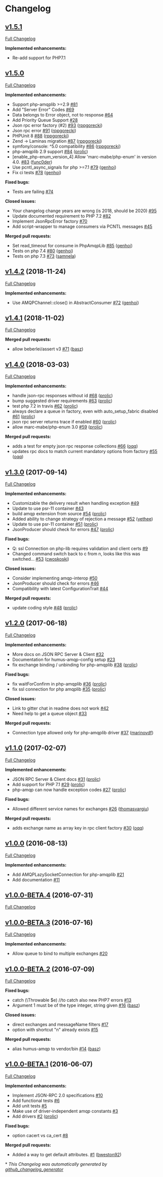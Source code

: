 # Changelog

## [v1.5.1](https://github.com/prolic/HumusAmqp/tree/v1.5.1)

[Full Changelog](https://github.com/prolic/HumusAmqp/compare/v1.5.0...v1.5.1)

**Implemented enhancements:**

- Re-add support for PHP7.1


## [v1.5.0](https://github.com/prolic/HumusAmqp/tree/v1.5.0)

[Full Changelog](https://github.com/prolic/HumusAmqp/compare/v1.4.2...v1.5.0)

**Implemented enhancements:**

- Support php-amqplib \>=2.9 [\#81](https://github.com/prolic/HumusAmqp/issues/81)
- Add "Server Error" Codes [\#69](https://github.com/prolic/HumusAmqp/issues/69)
- Data belongs to Error object, not to response [\#64](https://github.com/prolic/HumusAmqp/issues/64)
- Add Priority Queue Support [\#28](https://github.com/prolic/HumusAmqp/issues/28)
- Json rpc error factory \(\#2\) [\#93](https://github.com/prolic/HumusAmqp/pull/93) ([rppgorecki](https://github.com/rppgorecki))
- Json rpc error [\#91](https://github.com/prolic/HumusAmqp/pull/91) ([rppgorecki](https://github.com/rppgorecki))
- PHPUnit 8 [\#88](https://github.com/prolic/HumusAmqp/pull/88) ([rppgorecki](https://github.com/rppgorecki))
- Zend -\> Laminas migration [\#87](https://github.com/prolic/HumusAmqp/pull/87) ([rppgorecki](https://github.com/rppgorecki))
- symfony/console: ^5.0 compatibility [\#86](https://github.com/prolic/HumusAmqp/pull/86) ([rppgorecki](https://github.com/rppgorecki))
- php-amqplib 2.9 support [\#84](https://github.com/prolic/HumusAmqp/pull/84) ([prolic](https://github.com/prolic))
- \[enable\_php-enum\_version\_4\] Allow 'marc-mabe/php-enum' in version 4.0. [\#83](https://github.com/prolic/HumusAmqp/pull/83) ([func0der](https://github.com/func0der))
- Use pcntl\_async\_signals for php \>=7.1 [\#79](https://github.com/prolic/HumusAmqp/pull/79) ([genhoi](https://github.com/genhoi))
- Fix ci tests [\#78](https://github.com/prolic/HumusAmqp/pull/78) ([genhoi](https://github.com/genhoi))

**Fixed bugs:**

- Tests are failing [\#74](https://github.com/prolic/HumusAmqp/issues/74)

**Closed issues:**

- Your changelog change years are wrong \(is 2018, should be 2020\) [\#95](https://github.com/prolic/HumusAmqp/issues/95)
- Update documented requirement to PHP 7.2 [\#82](https://github.com/prolic/HumusAmqp/issues/82)
- Implement JsonRpcError factory [\#70](https://github.com/prolic/HumusAmqp/issues/70)
- Add script-wrapper to manage consumers via PCNTL messages [\#45](https://github.com/prolic/HumusAmqp/issues/45)

**Merged pull requests:**

- Set read\_timeout for consume in PhpAmqpLib [\#85](https://github.com/prolic/HumusAmqp/pull/85) ([genhoi](https://github.com/genhoi))
- Tests on php 7.4 [\#80](https://github.com/prolic/HumusAmqp/pull/80) ([genhoi](https://github.com/genhoi))
- Tests on php 7.3 [\#73](https://github.com/prolic/HumusAmqp/pull/73) ([samnela](https://github.com/samnela))

## [v1.4.2](https://github.com/prolic/HumusAmqp/tree/v1.4.2) (2018-11-24)

[Full Changelog](https://github.com/prolic/HumusAmqp/compare/v1.4.1...v1.4.2)

**Implemented enhancements:**

- Use AMQPChannel::close\(\) in AbstractConsumer [\#72](https://github.com/prolic/HumusAmqp/pull/72) ([genhoi](https://github.com/genhoi))

## [v1.4.1](https://github.com/prolic/HumusAmqp/tree/v1.4.1) (2018-11-02)

[Full Changelog](https://github.com/prolic/HumusAmqp/compare/v1.4.0...v1.4.1)

**Merged pull requests:**

- allow beberlei/assert v3 [\#71](https://github.com/prolic/HumusAmqp/pull/71) ([basz](https://github.com/basz))

## [v1.4.0](https://github.com/prolic/HumusAmqp/tree/v1.4.0) (2018-03-03)

[Full Changelog](https://github.com/prolic/HumusAmqp/compare/v1.3.0...v1.4.0)

**Implemented enhancements:**

- handle json-rpc responses without id [\#68](https://github.com/prolic/HumusAmqp/pull/68) ([prolic](https://github.com/prolic))
- bump suggested driver requirements [\#63](https://github.com/prolic/HumusAmqp/pull/63) ([prolic](https://github.com/prolic))
- test php 7.2 in travis [\#62](https://github.com/prolic/HumusAmqp/pull/62) ([prolic](https://github.com/prolic))
- always declare a queue in factory, even with auto\_setup\_fabric disabled [\#61](https://github.com/prolic/HumusAmqp/pull/61) ([prolic](https://github.com/prolic))
- json rpc server returns trace if enabled [\#60](https://github.com/prolic/HumusAmqp/pull/60) ([prolic](https://github.com/prolic))
- allow marc-mabe/php-enum 3.0 [\#59](https://github.com/prolic/HumusAmqp/pull/59) ([prolic](https://github.com/prolic))

**Merged pull requests:**

- adds a test for empty json rpc response collections [\#66](https://github.com/prolic/HumusAmqp/pull/66) ([oqq](https://github.com/oqq))
- updates rpc docs to match current mandatory options from factory [\#55](https://github.com/prolic/HumusAmqp/pull/55) ([oqq](https://github.com/oqq))

## [v1.3.0](https://github.com/prolic/HumusAmqp/tree/v1.3.0) (2017-09-14)

[Full Changelog](https://github.com/prolic/HumusAmqp/compare/v1.2.0...v1.3.0)

**Implemented enhancements:**

- Customizable the delivery result when handling exception [\#49](https://github.com/prolic/HumusAmqp/issues/49)
- Update to use psr-11 container [\#43](https://github.com/prolic/HumusAmqp/issues/43)
- build amqp extension from source [\#54](https://github.com/prolic/HumusAmqp/pull/54) ([prolic](https://github.com/prolic))
- Added ability to change strategy of rejection a message [\#52](https://github.com/prolic/HumusAmqp/pull/52) ([yethee](https://github.com/yethee))
- Update to use psr-11 container [\#51](https://github.com/prolic/HumusAmqp/pull/51) ([prolic](https://github.com/prolic))
- JsonProducer should check for errors [\#47](https://github.com/prolic/HumusAmqp/pull/47) ([prolic](https://github.com/prolic))

**Fixed bugs:**

- Q: ssl Connection on php-lib requires validation and client certs [\#9](https://github.com/prolic/HumusAmqp/issues/9)
- Changed command switch back to c from n, looks like this was switched… [\#53](https://github.com/prolic/HumusAmqp/pull/53) ([cwoskoski](https://github.com/cwoskoski))

**Closed issues:**

- Consider implementing amqp-interop [\#50](https://github.com/prolic/HumusAmqp/issues/50)
- JsonProducer should check for errors [\#46](https://github.com/prolic/HumusAmqp/issues/46)
- Compatibility with latest ConfigurationTrait [\#44](https://github.com/prolic/HumusAmqp/issues/44)

**Merged pull requests:**

- update coding style [\#48](https://github.com/prolic/HumusAmqp/pull/48) ([prolic](https://github.com/prolic))

## [v1.2.0](https://github.com/prolic/HumusAmqp/tree/v1.2.0) (2017-06-18)

[Full Changelog](https://github.com/prolic/HumusAmqp/compare/v1.1.0...v1.2.0)

**Implemented enhancements:**

- More docs on JSON RPC Server & Client [\#32](https://github.com/prolic/HumusAmqp/issues/32)
- Documentation for humus-amqp-config setup [\#23](https://github.com/prolic/HumusAmqp/issues/23)
- fix exchange binding / unbinding for php-amqplib [\#38](https://github.com/prolic/HumusAmqp/pull/38) ([prolic](https://github.com/prolic))

**Fixed bugs:**

- fix waitForConfirm in php-amqplib [\#36](https://github.com/prolic/HumusAmqp/pull/36) ([prolic](https://github.com/prolic))
- fix ssl connection for php amqplib [\#35](https://github.com/prolic/HumusAmqp/pull/35) ([prolic](https://github.com/prolic))

**Closed issues:**

- Link to gitter chat in readme does not work [\#42](https://github.com/prolic/HumusAmqp/issues/42)
- Need help to get a queue object [\#33](https://github.com/prolic/HumusAmqp/issues/33)

**Merged pull requests:**

- Connection type allowed only for php-amqplib driver [\#37](https://github.com/prolic/HumusAmqp/pull/37) ([marinovdf](https://github.com/marinovdf))

## [v1.1.0](https://github.com/prolic/HumusAmqp/tree/v1.1.0) (2017-02-07)

[Full Changelog](https://github.com/prolic/HumusAmqp/compare/v1.0.0...v1.1.0)

**Implemented enhancements:**

- JSON RPC Server & Client docs [\#31](https://github.com/prolic/HumusAmqp/pull/31) ([prolic](https://github.com/prolic))
- Add support for PHP 7.1 [\#29](https://github.com/prolic/HumusAmqp/pull/29) ([prolic](https://github.com/prolic))
- php-amqp can now handle exception codes [\#27](https://github.com/prolic/HumusAmqp/pull/27) ([prolic](https://github.com/prolic))

**Fixed bugs:**

- Allowed different service names for exchanges [\#26](https://github.com/prolic/HumusAmqp/pull/26) ([thomasvargiu](https://github.com/thomasvargiu))

**Merged pull requests:**

- adds exchange name as array key in rpc client factory [\#30](https://github.com/prolic/HumusAmqp/pull/30) ([oqq](https://github.com/oqq))

## [v1.0.0](https://github.com/prolic/HumusAmqp/tree/v1.0.0) (2016-08-13)

[Full Changelog](https://github.com/prolic/HumusAmqp/compare/v1.0.0-BETA.4...v1.0.0)

**Implemented enhancements:**

- Add AMQPLazySocketConnection for php-amqplib [\#21](https://github.com/prolic/HumusAmqp/issues/21)
- Add documentation [\#11](https://github.com/prolic/HumusAmqp/issues/11)

## [v1.0.0-BETA.4](https://github.com/prolic/HumusAmqp/tree/v1.0.0-BETA.4) (2016-07-31)

[Full Changelog](https://github.com/prolic/HumusAmqp/compare/v1.0.0-BETA.3...v1.0.0-BETA.4)

## [v1.0.0-BETA.3](https://github.com/prolic/HumusAmqp/tree/v1.0.0-BETA.3) (2016-07-16)

[Full Changelog](https://github.com/prolic/HumusAmqp/compare/v1.0.0-BETA.2...v1.0.0-BETA.3)

**Implemented enhancements:**

- Allow queue to bind to multiple exchanges [\#20](https://github.com/prolic/HumusAmqp/issues/20)

## [v1.0.0-BETA.2](https://github.com/prolic/HumusAmqp/tree/v1.0.0-BETA.2) (2016-07-09)

[Full Changelog](https://github.com/prolic/HumusAmqp/compare/v1.0.0-BETA.1...v1.0.0-BETA.2)

**Fixed bugs:**

- catch \(\Throwable $e\) //to catch also new PHP7 errors [\#13](https://github.com/prolic/HumusAmqp/issues/13)
- Argument 1 must be of the type integer, string given [\#16](https://github.com/prolic/HumusAmqp/pull/16) ([basz](https://github.com/basz))

**Closed issues:**

- direct exchanges and messageName filters [\#17](https://github.com/prolic/HumusAmqp/issues/17)
- option with shortcut "n" already exists [\#15](https://github.com/prolic/HumusAmqp/issues/15)

**Merged pull requests:**

- alias humus-amqp to vendor/bin [\#14](https://github.com/prolic/HumusAmqp/pull/14) ([basz](https://github.com/basz))

## [v1.0.0-BETA.1](https://github.com/prolic/HumusAmqp/tree/v1.0.0-BETA.1) (2016-06-07)

[Full Changelog](https://github.com/prolic/HumusAmqp/compare/b19d56e667c1de7141a9415777fc5f7b265ecea2...v1.0.0-BETA.1)

**Implemented enhancements:**

- Implement JSON-RPC 2.0 specifications [\#10](https://github.com/prolic/HumusAmqp/issues/10)
- Add functional tests [\#6](https://github.com/prolic/HumusAmqp/issues/6)
- Add unit tests [\#5](https://github.com/prolic/HumusAmqp/issues/5)
- Make use of driver-independent amqp constants [\#3](https://github.com/prolic/HumusAmqp/issues/3)
- Add drivers [\#2](https://github.com/prolic/HumusAmqp/pull/2) ([prolic](https://github.com/prolic))

**Fixed bugs:**

- option cacert vs ca\_cert [\#8](https://github.com/prolic/HumusAmqp/issues/8)

**Merged pull requests:**

- Added a way to get default attributes. [\#1](https://github.com/prolic/HumusAmqp/pull/1) ([bweston92](https://github.com/bweston92))



\* *This Changelog was automatically generated by [github_changelog_generator](https://github.com/github-changelog-generator/github-changelog-generator)*
